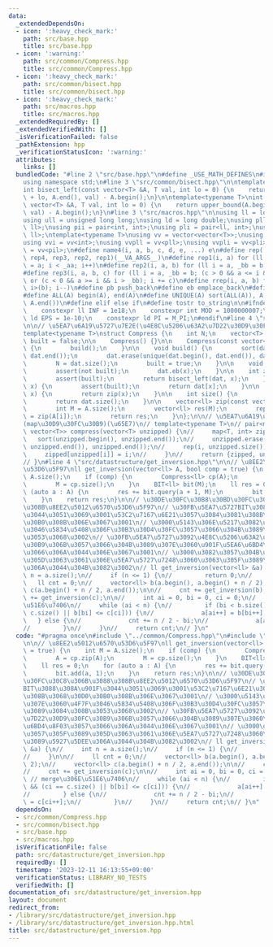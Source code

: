 ```yaml
---
data:
  _extendedDependsOn:
  - icon: ':heavy_check_mark:'
    path: src/base.hpp
    title: src/base.hpp
  - icon: ':warning:'
    path: src/common/Compress.hpp
    title: src/common/Compress.hpp
  - icon: ':heavy_check_mark:'
    path: src/common/bisect.hpp
    title: src/common/bisect.hpp
  - icon: ':heavy_check_mark:'
    path: src/macros.hpp
    title: src/macros.hpp
  _extendedRequiredBy: []
  _extendedVerifiedWith: []
  _isVerificationFailed: false
  _pathExtension: hpp
  _verificationStatusIcon: ':warning:'
  attributes:
    links: []
  bundledCode: "#line 2 \"src/base.hpp\"\n#define _USE_MATH_DEFINES\n#include <bits/stdc++.h>\n\
    using namespace std;\n#line 3 \"src/common/bisect.hpp\"\n\ntemplate<typename T>\n\
    int bisect_left(const vector<T> &A, T val, int lo = 0) {\n    return lower_bound(A.begin()\
    \ + lo, A.end(), val) - A.begin();\n}\n\ntemplate<typename T>\nint bisect_right(const\
    \ vector<T> &A, T val, int lo = 0) {\n    return upper_bound(A.begin() + lo, A.end(),\
    \ val) - A.begin();\n}\n#line 3 \"src/macros.hpp\"\n\nusing ll = long long;\n\
    using ull = unsigned long long;\nusing ld = long double;\nusing pll = pair<ll,\
    \ ll>;\nusing pii = pair<int, int>;\nusing pli = pair<ll, int>;\nusing pil = pair<int,\
    \ ll>;\ntemplate<typename T>\nusing vv = vector<vector<T>>;\nusing vvl = vv<ll>;\n\
    using vvi = vv<int>;\nusing vvpll = vv<pll>;\nusing vvpli = vv<pli>;\nusing vvpil\
    \ = vv<pil>;\n#define name4(i, a, b, c, d, e, ...) e\n#define rep(...) name4(__VA_ARGS__,\
    \ rep4, rep3, rep2, rep1)(__VA_ARGS__)\n#define rep1(i, a) for (ll i = 0, _aa\
    \ = a; i < _aa; i++)\n#define rep2(i, a, b) for (ll i = a, _bb = b; i < _bb; i++)\n\
    #define rep3(i, a, b, c) for (ll i = a, _bb = b; (c > 0 && a <= i && i < _bb)\
    \ or (c < 0 && a >= i && i > _bb); i += c)\n#define rrep(i, a, b) for (ll i=(a);\
    \ i>(b); i--)\n#define pb push_back\n#define eb emplace_back\n#define mkp make_pair\n\
    #define ALL(A) begin(A), end(A)\n#define UNIQUE(A) sort(ALL(A)), A.erase(unique(ALL(A)),\
    \ A.end())\n#define elif else if\n#define tostr to_string\n\n#ifndef CONSTANTS\n\
    \    constexpr ll INF = 1e18;\n    constexpr int MOD = 1000000007;\n    constexpr\
    \ ld EPS = 1e-10;\n    constexpr ld PI = M_PI;\n#endif\n#line 4 \"src/common/Compress.hpp\"\
    \n\n// \u5EA7\u6A19\u5727\u7E2E(\u4E8C\u5206\u63A2\u7D22\u30D9\u30FC\u30B9)\n\
    template<typename T>\nstruct Compress {\n    int N;\n    vector<T> dat;\n    bool\
    \ built = false;\n\n    Compress() {}\n\n    Compress(const vector<T> &A) : dat(A)\
    \ {\n        build();\n    }\n\n    void build() {\n        sort(dat.begin(),\
    \ dat.end());\n        dat.erase(unique(dat.begin(), dat.end()), dat.end());\n\
    \        N = dat.size();\n        built = true;\n    }\n\n    void add(T x) {\n\
    \        assert(not built);\n        dat.eb(x);\n    }\n\n    int zip(T x) {\n\
    \        assert(built);\n        return bisect_left(dat, x);\n    }\n\n    T unzip(int\
    \ x) {\n        assert(built);\n        return dat[x];\n    }\n\n    int operator[](T\
    \ x) {\n        return zip(x);\n    }\n\n    int size() {\n        assert(built);\n\
    \        return dat.size();\n    }\n\n    vector<ll> zip(const vector<T> &A) {\n\
    \        int M = A.size();\n        vector<ll> res(M);\n        rep(i, M) res[i]\
    \ = zip(A[i]);\n        return res;\n    }\n};\n\n// \u5EA7\u6A19\u5727\u7E2E\
    (map\u30D9\u30FC\u30B9)(\u65E7)\n// template<typename T>\n// pair<map<T, int>,\
    \ vector<T>> compress(vector<T> unzipped) {\n//     map<T, int> zipped;\n//  \
    \   sort(unzipped.begin(), unzipped.end());\n//     unzipped.erase(unique(unzipped.begin(),\
    \ unzipped.end()), unzipped.end());\n//     rep(i, unzipped.size()) {\n//    \
    \     zipped[unzipped[i]] = i;\n//     }\n//     return {zipped, unzipped};\n\
    // }\n#line 4 \"src/datastructure/get_inversion.hpp\"\n\n// \u8EE2\u5012\u6570\
    \u53D6\u5F97\nll get_inversion(vector<ll> A, bool comp = true) {\n    int M =\
    \ A.size();\n    if (comp) {\n        Compress<ll> cp(A);\n        A = cp.zip(A);\n\
    \        M = cp.size();\n    }\n    BIT<ll> bit(M);\n    ll res = 0;\n    for\
    \ (auto a : A) {\n        res += bit.query(a + 1, M);\n        bit.add(a, 1);\n\
    \    }\n    return res;\n}\n\n// \u30DE\u30FC\u30B8\u30BD\u30FC\u30C8\u306B\u3088\
    \u308B\u8EE2\u5012\u6570\u53D6\u5F97\n// \u30FB\u5EA7\u5727BIT\u3088\u308A\u901F\
    \u3044\u3051\u3069\u3001\u53C2\u7167\u6E21\u3057\u3084\u3081\u308B\u3068\u30D0\
    \u30B0\u308B\u306E\u3067\u3001\n// \u3000\u5143\u306E\u5217\u3082\u307E\u3060\u4F7F\
    \u3046\u5834\u5408\u306F\u30B3\u30D4\u30FC\u3057\u3066\u304B\u3089\u3084\u308B\
    \u3053\u3068\u3002\n// \u30FB\u5EA7\u5727\u3092\u4E8C\u5206\u63A2\u7D22\u30D9\u30FC\
    \u30B9\u306B\u3057\u3066\u304B\u3089\u307E\u3060\u901F\u5EA6\u6BD4\u8F03\u3057\
    \u3066\u306A\u3044\u306E\u3067\u3001\n// \u3000\u3082\u3057\u304B\u3057\u305F\u3089\
    \u305D\u3063\u3061\u306E\u5EA7\u5727\u7248\u3060\u3063\u305F\u3089\u5927\u5DEE\
    \u306A\u3044\u304B\u3082\u3002\n// ll get_inversion(vector<ll> &a) {\n//     int\
    \ n = a.size();\n//     if (n <= 1) {\n//         return 0;\n//     }\n\n//  \
    \   ll cnt = 0;\n//     vector<ll> b(a.begin(), a.begin() + n / 2);\n//     vector<ll>\
    \ c(a.begin() + n / 2, a.end());\n\n//     cnt += get_inversion(b);\n//     cnt\
    \ += get_inversion(c);\n\n//     int ai = 0, bi = 0, ci = 0;\n//     // merge\u306E\
    \u51E6\u7406\n//     while (ai < n) {\n//         if (bi < b.size() && (ci ==\
    \ c.size() || b[bi] <= c[ci])) {\n//             a[ai++] = b[bi++];\n//      \
    \   } else {\n//             cnt += n / 2 - bi;\n//             a[ai++] = c[ci++];\n\
    //         }\n//     }\n//     return cnt;\n// }\n"
  code: "#pragma once\n#include \"../common/Compress.hpp\"\n#include \"../macros.hpp\"\
    \n\n// \u8EE2\u5012\u6570\u53D6\u5F97\nll get_inversion(vector<ll> A, bool comp\
    \ = true) {\n    int M = A.size();\n    if (comp) {\n        Compress<ll> cp(A);\n\
    \        A = cp.zip(A);\n        M = cp.size();\n    }\n    BIT<ll> bit(M);\n\
    \    ll res = 0;\n    for (auto a : A) {\n        res += bit.query(a + 1, M);\n\
    \        bit.add(a, 1);\n    }\n    return res;\n}\n\n// \u30DE\u30FC\u30B8\u30BD\
    \u30FC\u30C8\u306B\u3088\u308B\u8EE2\u5012\u6570\u53D6\u5F97\n// \u30FB\u5EA7\u5727\
    BIT\u3088\u308A\u901F\u3044\u3051\u3069\u3001\u53C2\u7167\u6E21\u3057\u3084\u3081\
    \u308B\u3068\u30D0\u30B0\u308B\u306E\u3067\u3001\n// \u3000\u5143\u306E\u5217\u3082\
    \u307E\u3060\u4F7F\u3046\u5834\u5408\u306F\u30B3\u30D4\u30FC\u3057\u3066\u304B\
    \u3089\u3084\u308B\u3053\u3068\u3002\n// \u30FB\u5EA7\u5727\u3092\u4E8C\u5206\u63A2\
    \u7D22\u30D9\u30FC\u30B9\u306B\u3057\u3066\u304B\u3089\u307E\u3060\u901F\u5EA6\
    \u6BD4\u8F03\u3057\u3066\u306A\u3044\u306E\u3067\u3001\n// \u3000\u3082\u3057\u304B\
    \u3057\u305F\u3089\u305D\u3063\u3061\u306E\u5EA7\u5727\u7248\u3060\u3063\u305F\
    \u3089\u5927\u5DEE\u306A\u3044\u304B\u3082\u3002\n// ll get_inversion(vector<ll>\
    \ &a) {\n//     int n = a.size();\n//     if (n <= 1) {\n//         return 0;\n\
    //     }\n\n//     ll cnt = 0;\n//     vector<ll> b(a.begin(), a.begin() + n /\
    \ 2);\n//     vector<ll> c(a.begin() + n / 2, a.end());\n\n//     cnt += get_inversion(b);\n\
    //     cnt += get_inversion(c);\n\n//     int ai = 0, bi = 0, ci = 0;\n//    \
    \ // merge\u306E\u51E6\u7406\n//     while (ai < n) {\n//         if (bi < b.size()\
    \ && (ci == c.size() || b[bi] <= c[ci])) {\n//             a[ai++] = b[bi++];\n\
    //         } else {\n//             cnt += n / 2 - bi;\n//             a[ai++]\
    \ = c[ci++];\n//         }\n//     }\n//     return cnt;\n// }\n"
  dependsOn:
  - src/common/Compress.hpp
  - src/common/bisect.hpp
  - src/base.hpp
  - src/macros.hpp
  isVerificationFile: false
  path: src/datastructure/get_inversion.hpp
  requiredBy: []
  timestamp: '2023-12-11 16:13:55+09:00'
  verificationStatus: LIBRARY_NO_TESTS
  verifiedWith: []
documentation_of: src/datastructure/get_inversion.hpp
layout: document
redirect_from:
- /library/src/datastructure/get_inversion.hpp
- /library/src/datastructure/get_inversion.hpp.html
title: src/datastructure/get_inversion.hpp
---
```

